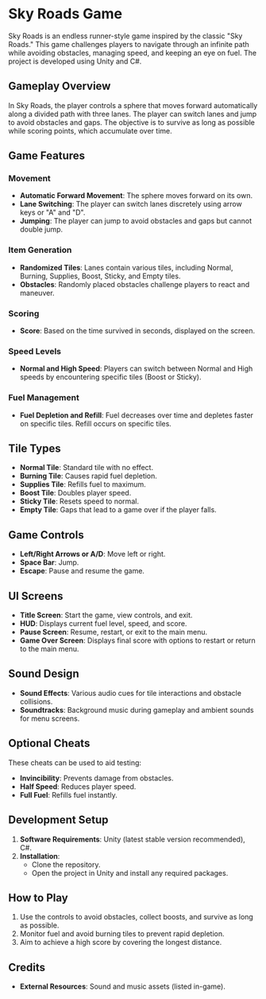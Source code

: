 # Sky Roads Game

Sky Roads is an endless runner-style game inspired by the classic "Sky Roads." This game challenges players to navigate through an infinite path while avoiding obstacles, managing speed, and keeping an eye on fuel. The project is developed using Unity and C#.

## Gameplay Overview

In Sky Roads, the player controls a sphere that moves forward automatically along a divided path with three lanes. The player can switch lanes and jump to avoid obstacles and gaps. The objective is to survive as long as possible while scoring points, which accumulate over time.

## Game Features

### Movement
- **Automatic Forward Movement**: The sphere moves forward on its own.
- **Lane Switching**: The player can switch lanes discretely using arrow keys or "A" and "D".
- **Jumping**: The player can jump to avoid obstacles and gaps but cannot double jump.

### Item Generation
- **Randomized Tiles**: Lanes contain various tiles, including Normal, Burning, Supplies, Boost, Sticky, and Empty tiles.
- **Obstacles**: Randomly placed obstacles challenge players to react and maneuver.

### Scoring
- **Score**: Based on the time survived in seconds, displayed on the screen.

### Speed Levels
- **Normal and High Speed**: Players can switch between Normal and High speeds by encountering specific tiles (Boost or Sticky).

### Fuel Management
- **Fuel Depletion and Refill**: Fuel decreases over time and depletes faster on specific tiles. Refill occurs on specific tiles.

## Tile Types

- **Normal Tile**: Standard tile with no effect.
- **Burning Tile**: Causes rapid fuel depletion.
- **Supplies Tile**: Refills fuel to maximum.
- **Boost Tile**: Doubles player speed.
- **Sticky Tile**: Resets speed to normal.
- **Empty Tile**: Gaps that lead to a game over if the player falls.

## Game Controls

- **Left/Right Arrows or A/D**: Move left or right.
- **Space Bar**: Jump.
- **Escape**: Pause and resume the game.

## UI Screens

- **Title Screen**: Start the game, view controls, and exit.
- **HUD**: Displays current fuel level, speed, and score.
- **Pause Screen**: Resume, restart, or exit to the main menu.
- **Game Over Screen**: Displays final score with options to restart or return to the main menu.

## Sound Design

- **Sound Effects**: Various audio cues for tile interactions and obstacle collisions.
- **Soundtracks**: Background music during gameplay and ambient sounds for menu screens.

## Optional Cheats

These cheats can be used to aid testing:
- **Invincibility**: Prevents damage from obstacles.
- **Half Speed**: Reduces player speed.
- **Full Fuel**: Refills fuel instantly.

## Development Setup

1. **Software Requirements**: Unity (latest stable version recommended), C#.
2. **Installation**:
   - Clone the repository.
   - Open the project in Unity and install any required packages.

## How to Play

1. Use the controls to avoid obstacles, collect boosts, and survive as long as possible.
2. Monitor fuel and avoid burning tiles to prevent rapid depletion.
3. Aim to achieve a high score by covering the longest distance.

## Credits

- **External Resources**: Sound and music assets (listed in-game).

